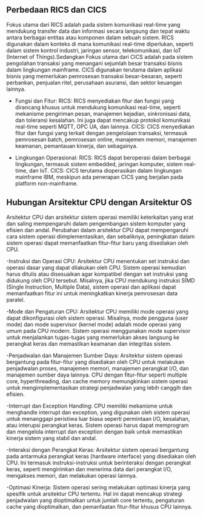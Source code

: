 ## Perbedaan RICS dan CICS

Fokus utama dari RICS adalah pada sistem komunikasi real-time yang mendukung transfer data dan informasi secara langsung dan tepat waktu antara berbagai entitas atau komponen dalam sebuah sistem. RICS digunakan dalam konteks di mana komunikasi real-time diperlukan, seperti dalam sistem kontrol industri, jaringan sensor, telekomunikasi, dan IoT (Internet of Things).Sedangkan Fokus utama dari CICS adalah pada sistem pengolahan transaksi yang menangani sejumlah besar transaksi bisnis dalam lingkungan mainframe. CICS digunakan terutama dalam aplikasi bisnis yang memerlukan pemrosesan transaksi besar-besaran, seperti perbankan, penjualan ritel, perusahaan asuransi, dan sektor keuangan lainnya.

- Fungsi dan Fitur:
RICS: RICS menyediakan fitur dan fungsi yang dirancang khusus untuk mendukung komunikasi real-time, seperti mekanisme pengiriman pesan, manajemen kejadian, sinkronisasi data, dan toleransi kesalahan. Ini juga dapat mencakup protokol komunikasi real-time seperti MQTT, OPC UA, dan lainnya.
CICS: CICS menyediakan fitur dan fungsi yang terkait dengan pengelolaan transaksi, termasuk pemrosesan batch, pemrosesan online, manajemen memori, manajemen keamanan, pemantauan kinerja, dan sebagainya.

- Lingkungan Operasional:
RICS: RICS dapat beroperasi dalam berbagai lingkungan, termasuk sistem embedded, jaringan komputer, sistem real-time, dan IoT.
CICS: CICS terutama dioperasikan dalam lingkungan mainframe IBM, meskipun ada penerapan CICS yang berjalan pada platform non-mainframe.

## Hubungan Arsitektur CPU dengan Arsitektur OS
Arsitektur CPU dan arsitektur sistem operasi memiliki keterkaitan yang erat dan saling mempengaruhi dalam pengembangan sistem komputer yang efisien dan andal. Perubahan dalam arsitektur CPU dapat mempengaruhi cara sistem operasi diimplementasikan, dan sebaliknya, peningkatan dalam sistem operasi dapat memanfaatkan fitur-fitur baru yang disediakan oleh CPU.

-Instruksi dan Operasi CPU: Arsitektur CPU menentukan set instruksi dan operasi dasar yang dapat dilakukan oleh CPU. Sistem operasi kemudian harus ditulis atau disesuaikan agar kompatibel dengan set instruksi yang didukung oleh CPU tersebut. Misalnya, jika CPU mendukung instruksi SIMD (Single Instruction, Multiple Data), sistem operasi dan aplikasi dapat memanfaatkan fitur ini untuk meningkatkan kinerja pemrosesan data paralel.

-Mode dan Pengaturan CPU: Arsitektur CPU memiliki mode operasi yang dapat dikonfigurasi oleh sistem operasi. Misalnya, mode pengguna (user mode) dan mode supervisor (kernel mode) adalah mode operasi yang umum pada CPU modern. Sistem operasi menggunakan mode supervisor untuk menjalankan tugas-tugas yang memerlukan akses langsung ke perangkat keras dan memastikan keamanan dan integritas sistem.

-Penjadwalan dan Manajemen Sumber Daya: Arsitektur sistem operasi bergantung pada fitur-fitur yang disediakan oleh CPU untuk melakukan penjadwalan proses, manajemen memori, manajemen perangkat I/O, dan manajemen sumber daya lainnya. CPU dengan fitur-fitur seperti multiple core, hyperthreading, dan cache memory memungkinkan sistem operasi untuk mengimplementasikan strategi penjadwalan yang lebih canggih dan efisien.

-Interrupt dan Exception Handling: CPU memiliki mekanisme untuk menghandle interrupt dan exception, yang digunakan oleh sistem operasi untuk menanggapi peristiwa luar biasa seperti permintaan I/O, kesalahan, atau interupsi perangkat keras. Sistem operasi harus dapat memprogram dan mengelola interrupt dan exception dengan baik untuk memastikan kinerja sistem yang stabil dan andal.

-Interaksi dengan Perangkat Keras: Arsitektur sistem operasi bergantung pada antarmuka perangkat keras (hardware interface) yang disediakan oleh CPU. Ini termasuk instruksi-instruksi untuk berinteraksi dengan perangkat keras, seperti mengirimkan dan menerima data dari perangkat I/O, mengakses memori, dan melakukan operasi lainnya.

-Optimasi Kinerja: Sistem operasi sering melakukan optimasi kinerja yang spesifik untuk arsitektur CPU tertentu. Hal ini dapat mencakup strategi penjadwalan yang dioptimalkan untuk jumlah core tertentu, pengaturan cache yang dioptimalkan, dan pemanfaatan fitur-fitur khusus CPU lainnya.




